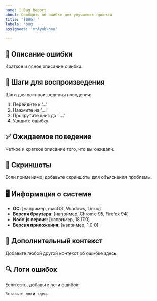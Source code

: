 ```yaml
---
name: 🐛 Bug Report
about: Сообщить об ошибке для улучшения проекта
title: '[BUG] '
labels: 'bug'
assignees: 'mrAyubkhon'

---
```


## 🐛 Описание ошибки
Краткое и ясное описание ошибки.

## 🔄 Шаги для воспроизведения
Шаги для воспроизведения поведения:
1. Перейдите к '...'
2. Нажмите на '....'
3. Прокрутите вниз до '....'
4. Увидите ошибку

## ✅ Ожидаемое поведение
Четкое и краткое описание того, что вы ожидали.

## 📸 Скриншоты
Если применимо, добавьте скриншоты для объяснения проблемы.

## 🖥️ Информация о системе
- **ОС**: [например, macOS, Windows, Linux]
- **Версия браузера**: [например, Chrome 95, Firefox 94]
- **Node.js версия**: [например, 18.17.0]
- **Версия приложения**: [например, 1.0.0]

## 📝 Дополнительный контекст
Добавьте любой другой контекст об ошибке здесь.

## 🔍 Логи ошибок
Если есть, добавьте логи ошибок:

```
Вставьте логи здесь
```
